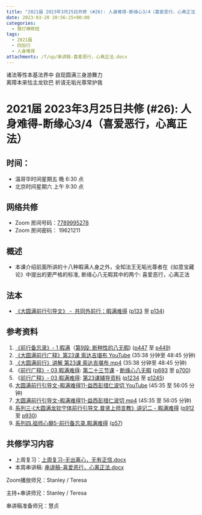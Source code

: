 ```yaml
---
title: "2021届 2023年3月25日共修 (#26): 人身难得-断缘心3/4（喜爱恶行，心离正法）"
date: 2023-03-20 20:56:25+00:00
categories:
  - 慧灯禅修班
tags:
  - 2021届
  - 四加行
  - 人身难得
attachments: /f/up/串讲稿-喜爱恶行，心离正法.docx
---
```

<!--StartFragment-->

诸法等性本基法界中 自现圆满三身游舞力\
离障本来怙主龙钦巴 祈请无垢光尊常护我

# 2021届 2023年3月25日共修 (#26): 人身难得-断缘心3/4（喜爱恶行，心离正法）

## 时间：

* 温哥华时间星期五 晚 6:30 点
* 北京时间星期六 上午 9:30 点

## 网络共修

* Zoom 房间号码：[7789995278](https://us02web.zoom.us/j/7789995278?pwd=VjZmbWJFY2k2K0E5RVB2cTNIQmhqUT09)
* Zoom 房间密码： 19621211

## 概述

* 本课介绍前面所讲的十八种暇满人身之外，全知法王无垢光尊者在《如意宝藏论》中提出的更严格的标准, 断缘心八无暇其中的两个: 喜爱恶行，心离正法

## 法本

* [《](https://huidengchanxiu.net/refs/qxgs/qxgs-03xm)[大圆满前行引导文》 -  共同外前行：暇满难得](https://huidengchanxiu.net/books/dymqx/#%E4%B8%80%E6%9A%87%E6%BB%A1%E9%9A%BE%E5%BE%97) ([p133](https://huidengchanxiu.net/books/dymqx/#p133) 至 [p134](https://huidengchanxiu.net/books/dymqx/#p134))

## 参考资料

1. [《前行备忘录》- 1 暇满](https://huidengchanxiu.net/refs/qxbwl/qxxl4-01xm)（[第9段: 断种性的八无暇](https://huidengchanxiu.net/refs/qxbwl/qxxl4-01xm/#%E6%96%AD%E7%A7%8D%E6%80%A7%E7%9A%84%E5%85%AB%E6%97%A0%E6%9A%87)) ([p447](https://huidengchanxiu.net/refs/qxbwl/qxxl4-01xm/#p447) 至 [p449](https://huidengchanxiu.net/refs/qxbwl/qxxl4-01xm/#p449))
2. [《大圆满前行广释》第23课 索达吉堪布 YouTube](https://www.youtube.com/watch?v=1BR06hgsqBE) (35:38 分钟至 48:45 分钟)
3. [《大圆满前行》讲解 第23课 索达吉堪布 mp4](https://s3.ap-northeast-1.wasabisys.com/hdcx/jmy/007-%e5%a4%a7%e5%9c%86%e6%bb%a1%e5%89%8d%e8%a1%8c%e5%b9%bf%e9%87%8a/007-%e5%89%8d%e8%a1%8c%e5%b9%bf%e9%87%8a%e8%a7%86%e9%a2%91/%e3%80%8a%e5%a4%a7%e5%9c%86%e6%bb%a1%e5%89%8d%e8%a1%8c%e3%80%8b%e8%ae%b2%e8%a7%a3%e7%ac%ac23%e8%af%be.mp4) (35:38 分钟至 48:45 分钟)
4. 《[前行广释》- 03 暇满难得](https://huidengchanxiu.net/refs/qxgs/qxgs-03xm): [第二十三节课](https://huidengchanxiu.net/refs/qxgs/qxgs-03xm/#%E7%AC%AC%E4%BA%8C%E5%8D%81%E4%B8%89%E8%8A%82%E8%AF%BE) - [断缘心八无暇](https://huidengchanxiu.net/refs/qxgs/qxgs-03xm/#%E4%BA%8C%E6%96%AD%E7%BC%98%E5%BF%83%E5%85%AB%E6%97%A0%E6%9A%87) ([p693](https://huidengchanxiu.net/refs/qxgs/qxgs-03xm/#p693) 至 [p700](https://huidengchanxiu.net/refs/qxgs/qxgs-03xm/#p700))
5. 《[前行广释》- 03 暇满难得](https://huidengchanxiu.net/refs/qxgs/fudao/qxgsfd-03xm): [第23课辅导资料](https://huidengchanxiu.net/refs/qxgs/fudao/qxgsfd-03xm/#%E5%89%8D%E8%A1%8C%E5%B9%BF%E9%87%8A%E7%AC%AC23%E8%AF%BE%E8%BE%85%E5%AF%BC%E8%B5%84%E6%96%99) ([p1234](https://huidengchanxiu.net/refs/qxgs/fudao/qxgsfd-03xm/#p1234) 至 [p1245](https://huidengchanxiu.net/refs/qxgs/fudao/qxgsfd-03xm/#p1245))
6. [大圆满前行引导文-暇满难得11-益西彭措仁波切 YouTube](https://www.youtube.com/watch?v=gsjaZna0YRw&list=PL7aUyQTIJqAhd5VvMC0Ll__8JInqzft2t&index=26) (45:35 至 56:05 分钟)
7. [大圆满前行引导文-暇满难得11-益西彭措仁波切 mp4](https://s3.ap-northeast-1.wasabisys.com/hdcx/jmy/xmfw/s3/02/%e5%89%8d%e8%a1%8c%e5%bc%95%e5%af%bc%e6%96%87-%e6%9a%87%e6%bb%a1%e9%9a%be%e5%be%9711.mp4) (45:35 至 56:05 分钟)
8. [系列三·《大圆满龙钦宁体前行引导文.普贤上师言教》讲记二 - 暇满难得](https://huidengchanxiu.net/refs/xmfw/s3-ydw2-xmnd) ([p912](https://huidengchanxiu.net/refs/xmfw/s3-ydw2-xmnd/#p912) 至 [p930](https://huidengchanxiu.net/refs/xmfw/s3-ydw2-xmnd/#p930))
9. [系列四.祖师心髓5-前行备忘录.暇满难得](https://huidengchanxiu.net/refs/xmfw/s4-zsxs5-qxbwl-xmnd) ([p57](https://huidengchanxiu.net/refs/xmfw/s4-zsxs5-qxbwl-xmnd/#p57))

## **共修学习内容**

* 上周复习：[上周复习-无出离心，无有正信.docx](/f/up/上周复习-无出离心，无有正信.docx)
* 本周串讲稿: [串讲稿-喜爱恶行，心离正法.docx](/f/up/串讲稿-喜爱恶行，心离正法.docx)



Zoom播放师兄：Stanley / Teresa

主持+串讲师兄：Stanley / Teresa

串讲稿准备师兄：慧贞

<!--EndFragment-->